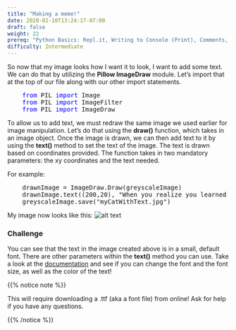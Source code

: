 ```yaml
---
title: "Making a meme!"
date: 2020-02-10T13:24:17-07:00
draft: false
weight: 22
prereq: "Python Basics: Repl.it, Writing to Console (Print), Comments, Data Types - Strings, Numbers, Booleans, Variables, Reading from Console, Functions"
difficulty: Intermediate
--- 
```


So now that my image looks how I want it to look, I want to add some text. We can do that by utilizing the <b>Pillow ImageDraw</b> module. Let’s import that at the top of our file along with our other import statements.

<pre>
    <font color="blue">from</font> PIL <font color="blue">import</font> Image
    <font color="blue">from</font> PIL <font color="blue">import</font> ImageFilter
    <font color="blue">from</font> PIL <font color="blue">import</font> ImageDraw
</pre>

To allow us to add text, we must redraw the same image we used earlier for image manipulation. Let’s do that using the <b>draw()</b> function, which takes in an image object. Once the image is drawn, we can then add text to it by using the <b>text()</b> method to set the text of the image. The text is drawn based on coordinates provided. The function takes in two mandatory parameters: the xy coordinates and the text needed.

For example:

<pre>
    drawnImage = ImageDraw.Draw(greyscaleImage)
    drawnImage.text((200,20), "When you realize you learned python in an hour.")
    greyscaleImage.save("myCatWithText.jpg")
</pre>


My image now looks like this:
![alt text](../media/meme.png "blurred black and white cat upside down with text that says `when you realize you learned python in an hour.`")

### Challenge 
You can see that the text in the image created above is in a small, default font. There are other parameters within the <b>text()</b> method you can use. Take a look at the [documentation](https://pillow.readthedocs.io/en/stable/reference/ImageDraw.html#PIL.ImageDraw.PIL.ImageDraw.ImageDraw.text) and see if you can change the font and the font size, as well as the color of the text! 

{{% notice note %}}

This will require downloading a .ttf (aka a font file) from online! Ask for help if you have any questions.

{{% /notice %}}

